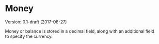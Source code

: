 # Money
Version: 0.1-draft (2017-08-27)

Money or balance is stored in a decimal field,
along with an additional field to specify the currency.
